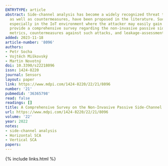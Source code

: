 ```yaml
---
ENTRYTYPE: article
abstract: Side-channel analysis has become a widely recognized threat to the security of cryptographic implementations. Different side-channel attacks,
  as well as countermeasures, have been proposed in the literature. Such attacks pose a severe threat to both hardware and software cryptographic implementations,
  especially in the IoT environment where the attacker may easily gain physical access to a device, leaving it vulnerable to tampering. In this paper, we
  provide a comprehensive survey regarding the non-invasive passive side-channel analysis. We describe both non-profiled and profiled attacks, related security
  metrics, countermeasures against such attacks, and leakage-assessment methodologies, as available in the literature of more than twenty years of research.
added: 2023-11-18
article-number: '8096'
authors:
- Petr Socha
- Vojtěch Miškovský
- Martin Novotný
doi: 10.3390/s22218096
issn: 1424-8220
journal: Sensors
layout: paper
link: https://www.mdpi.com/1424-8220/22/21/8096
number: '21'
pubmedid: '36365798'
read: false
readings: []
title: A Comprehensive Survey on the Non-Invasive Passive Side-Channel Analysis
url: https://www.mdpi.com/1424-8220/22/21/8096
volume: '22'
year: 2022
notes:
- side-channel analysis
- Horizontal SCA
- Vertical SCA
papers:
---
```

{% include links.html %}
